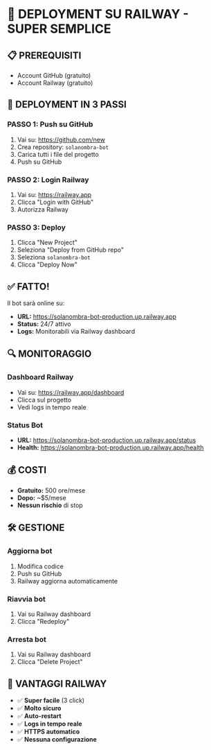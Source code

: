 # 🚀 DEPLOYMENT SU RAILWAY - SUPER SEMPLICE

## 📋 PREREQUISITI
- Account GitHub (gratuito)
- Account Railway (gratuito)

## 🔧 DEPLOYMENT IN 3 PASSI

### **PASSO 1: Push su GitHub**
1. Vai su: https://github.com/new
2. Crea repository: `solanombra-bot`
3. Carica tutti i file del progetto
4. Push su GitHub

### **PASSO 2: Login Railway**
1. Vai su: https://railway.app
2. Clicca "Login with GitHub"
3. Autorizza Railway

### **PASSO 3: Deploy**
1. Clicca "New Project"
2. Seleziona "Deploy from GitHub repo"
3. Seleziona `solanombra-bot`
4. Clicca "Deploy Now"

## ✅ **FATTO!**

Il bot sarà online su:
- **URL:** https://solanombra-bot-production.up.railway.app
- **Status:** 24/7 attivo
- **Logs:** Monitorabili via Railway dashboard

## 🔍 **MONITORAGGIO**

### Dashboard Railway
- Vai su: https://railway.app/dashboard
- Clicca sul progetto
- Vedi logs in tempo reale

### Status Bot
- **URL:** https://solanombra-bot-production.up.railway.app/status
- **Health:** https://solanombra-bot-production.up.railway.app/health

## 💰 **COSTI**
- **Gratuito:** 500 ore/mese
- **Dopo:** ~$5/mese
- **Nessun rischio** di stop

## 🛠️ **GESTIONE**

### Aggiorna bot
1. Modifica codice
2. Push su GitHub
3. Railway aggiorna automaticamente

### Riavvia bot
1. Vai su Railway dashboard
2. Clicca "Redeploy"

### Arresta bot
1. Vai su Railway dashboard
2. Clicca "Delete Project"

## 🎯 **VANTAGGI RAILWAY**
- ✅ **Super facile** (3 click)
- ✅ **Molto sicuro**
- ✅ **Auto-restart**
- ✅ **Logs in tempo reale**
- ✅ **HTTPS automatico**
- ✅ **Nessuna configurazione** 